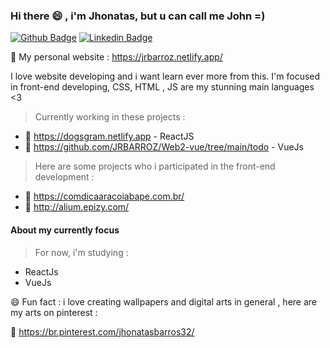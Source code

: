 ### Hi there 😄 , i'm Jhonatas, but u can call me John =)
[![Github Badge](https://img.shields.io/badge/-Github-000?style=flat-square&logo=Github&logoColor=white&link=https://github.com/Murielson)](https://github.com/Murielson)
[![Linkedin Badge](https://img.shields.io/badge/-LinkedIn-blue?style=flat-square&logo=Linkedin&logoColor=white&link=https://www.linkedin.com/in/jhonatas-rodrigues-b26200174)](https://www.linkedin.com/in/jhonatas-rodrigues-b26200174)

:link: My personal website : https://jrbarroz.netlify.app/

I love website developing and i want learn ever more from this.
I'm focused in front-end developing, CSS, HTML , JS are my stunning main languages <3
> Currently working in these projects :
  - :dart: https://dogsgram.netlify.app - ReactJS
  - :dart: https://github.com/JRBARROZ/Web2-vue/tree/main/todo - VueJs
> Here are some projects who i participated in the front-end development :
  - 🌱 https://comdicaaracoiabape.com.br/ 
  - 🌱 http://alium.epizy.com/

#### About my currently focus
> For now, i'm studying :
  - ReactJs
  - VueJs

😄 Fun fact : i love creating wallpapers and digital arts in general , here are my arts on pinterest :

🌱 https://br.pinterest.com/jhonatasbarros32/


